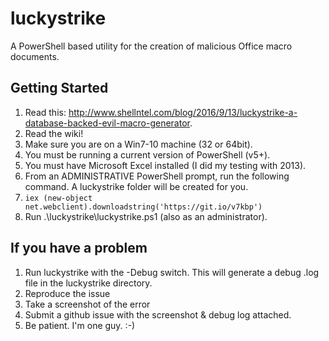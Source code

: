 # luckystrike
A PowerShell based utility for the creation of malicious Office macro documents.

## Getting Started

1. Read this: http://www.shellntel.com/blog/2016/9/13/luckystrike-a-database-backed-evil-macro-generator.
1. Read the wiki!
2. Make sure you are on a Win7-10 machine (32 or 64bit).
3. You must be running a current version of PowerShell (v5+).
4. You must have Microsoft Excel installed (I did my testing with 2013).
5. From an ADMINISTRATIVE PowerShell prompt, run the following command. A luckystrike folder will be created for you.
  1. `iex (new-object net.webclient).downloadstring('https://git.io/v7kbp')`
6. Run .\luckystrike\luckystrike.ps1 (also as an administrator).

## If you have a problem

1. Run luckystrike with the -Debug switch. This will generate a debug .log file in the luckystrike directory.
1. Reproduce the issue
1. Take a screenshot of the error
1. Submit a github issue with the screenshot & debug log attached.
1. Be patient. I'm one guy. :-)
